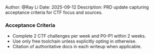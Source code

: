 Author: @Ray Li
Date: 2025-09-12
Description: PRD update capturing acceptance criteria for CTF focus and sources.

### Acceptance Criteria
- Complete 2 CTF challenges per week and P0–P1 within 2 weeks.
- Use only free toolchain unless explicitly opting in otherwise.
- Citation of authoritative docs in each writeup when applicable.
